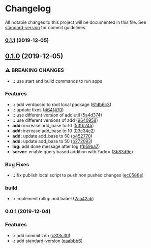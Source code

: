 # Changelog

All notable changes to this project will be documented in this file. See [standard-version](https://github.com/conventional-changelog/standard-version) for commit guidelines.

### [0.1.1](https://github.com/KevinMind/lerna-monorepo-starter/compare/v0.1.0...v0.1.1) (2019-12-05)

## [0.1.0](https://github.com/KevinMind/lerna-monorepo-starter/compare/v0.0.1...v0.1.0) (2019-12-05)


### ⚠ BREAKING CHANGES

* **.:** use start and build commands to run apps

### Features

* **.:** add verdaccio to root local package ([61db6c3](https://github.com/KevinMind/lerna-monorepo-starter/commit/61db6c3ee8a3758e60923bdb2efe29bdc65a4f91))
* **.:** update fixes ([4641470](https://github.com/KevinMind/lerna-monorepo-starter/commit/4641470938bde427e3521ec7ac09ea6e3682ac1f))
* **.:** use different version of add util ([5a4d374](https://github.com/KevinMind/lerna-monorepo-starter/commit/5a4d37416d75aa5a1a5260b3ce9c43cbc0bf1633))
* **.:** use different versions of add ([9640959](https://github.com/KevinMind/lerna-monorepo-starter/commit/9640959544eeddd20274ec9ddf7417ec2ea090eb))
* **add:** increase add_base to 10 ([53fb245](https://github.com/KevinMind/lerna-monorepo-starter/commit/53fb2453af91e93943bc409c78d08657fd1de568))
* **add:** increase add_base to 10 ([03c34e2](https://github.com/KevinMind/lerna-monorepo-starter/commit/03c34e2da6061e3e33627aa6075155dcfd9f43e7))
* **add:** update add_base to 50 ([b452770](https://github.com/KevinMind/lerna-monorepo-starter/commit/b452770712d2848e3b1ba32fb7133f29f9571bef))
* **add:** update add_base to 50 ([b272093](https://github.com/KevinMind/lerna-monorepo-starter/commit/b2720931c33880fc4a4a6dd5d51c55f81b8cbcb2))
* **log:** add done message after log ([fb59ba7](https://github.com/KevinMind/lerna-monorepo-starter/commit/fb59ba7bef23551faeac648c242240337ca493e3))
* **server:** enable query based addition with ?add=<value> ([3b83d9e](https://github.com/KevinMind/lerna-monorepo-starter/commit/3b83d9e7a4456ebeb8442ecf416e2afba0be999d))


### Bug Fixes

* **.:** fix publish:local script to push non pushed changes ([ec0588e](https://github.com/KevinMind/lerna-monorepo-starter/commit/ec0588e2a71b9f61222f68a4ce59eb568ec95bd3))


### build

* **.:** implement rollup and babel ([2aa42ab](https://github.com/KevinMind/lerna-monorepo-starter/commit/2aa42ab527e8e85dd7225c4239e6ceaf37a0be21))

### 0.0.1 (2019-12-04)


### Features

* **.:** add commitizen ([c3f3c30](https://github.com/KevinMind/lerna-monorepo-starter/commit/c3f3c30971979ab4aacc1a570db9dae62b682093))
* **.:** add standard-version ([eaabbb6](https://github.com/KevinMind/lerna-monorepo-starter/commit/eaabbb687fc1c40f991807e3ae570c666300d4c6))
